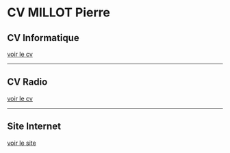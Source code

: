# CV MILLOT Pierre

## CV Informatique

[voir le cv](./src/CV_INFO_MILLOT_Pierre_V2.pdf)

---

## CV Radio

[voir le cv](./src/CV_Radio_MILLOT_Pierre_V3.pdf)

---

## Site Internet

[voir le site](https://pmillotpro.github.io/cv-pierre-millot/)

